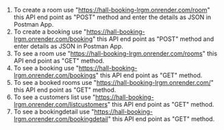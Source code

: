 1) To create a room use "https://hall-booking-lrgm.onrender.com/room" this API end point as "POST" method and enter the details as JSON in Postman App.
2) To create a booking use "https://hall-booking-lrgm.onrender.com/booking" this API end point as "POST" method and enter details as JSON in Postman App.
3) To see a room use "https://hall-booking-lrgm.onrender.com/rooms" this API end point as "GET" method.
4) To see a booking use "https://hall-booking-lrgm.onrender.com/bookings" this API end point as "GET" method.
5) To see a booked rooms use "https://hall-booking-lrgm.onrender.com/" this API end point as "GET" method.
6) To see a customers list use "https://hall-booking-lrgm.onrender.com/listcustomers" this API end point as "GET" method.
7) To see a bookingdetail use "https://hall-booking-lrgm.onrender.com/bookingdetail" this API end point as "GET" method.
